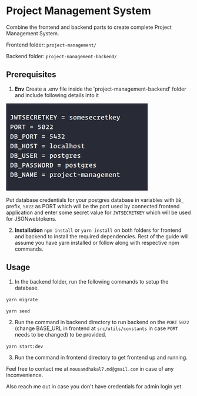 # Project Management System

Combine the frontend and backend parts to create complete Project Management System.

Frontend folder: `project-management/`

Backend folder: `project-management-backend/`


## Prerequisites

1. **Env** Create a .env file inside the 'project-management-backend' folder and include following details into it 

  ![Environment setup example](env_setup_example.png)
  
  Put database credentials for your postgres database in variables with `DB_` prefix, `5022` as PORT which will be the port used by connected frontend application and enter some secret value for `JWTSECRETKEY` which will be used for JSONwebtokens.

2. **Installation** `npm install` or `yarn install` on both folders for frontend and backend to install the required dependencies. Rest of the guide will assume you have yarn installed or follow along with respective npm commands.

## Usage

1. In the backend folder, run the following commands to setup the database.

`yarn migrate`

`yarn seed`

2. Run the command in backend directory to run backend on the `PORT` `5022` (change BASE_URL in frontend at `src/utils/constants` in case `PORT` needs to be changed) to be provided.

`yarn start:dev`

3. Run the command in frontend directory to get frontend up and running. 

Feel free to contact me at `mousamdhakal7.md@gmail.com` in case of any inconvenience.

Also reach me out in case you don't have credentials for admin login yet.